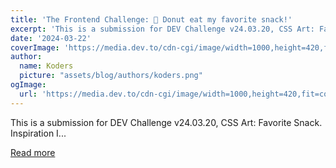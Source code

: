 ```yaml
---
title: 'The Frontend Challenge: 🍩 Donut eat my favorite snack!'
excerpt: 'This is a submission for DEV Challenge v24.03.20, CSS Art: Favorite Snack.           Inspiration   I...'
date: '2024-03-22'
coverImage: 'https://media.dev.to/cdn-cgi/image/width=1000,height=420,fit=cover,gravity=auto,format=auto/https%3A%2F%2Fdev-to-uploads.s3.amazonaws.com%2Fuploads%2Farticles%2Fr6x35utbp5sufsg2e4pw.jpg'
author:
  name: Koders
  picture: "assets/blog/authors/koders.png"
ogImage:
  url: 'https://media.dev.to/cdn-cgi/image/width=1000,height=420,fit=cover,gravity=auto,format=auto/https%3A%2F%2Fdev-to-uploads.s3.amazonaws.com%2Fuploads%2Farticles%2Fr6x35utbp5sufsg2e4pw.jpg'
---
```


This is a submission for DEV Challenge v24.03.20, CSS Art: Favorite Snack.           Inspiration   I...

[Read more](https://dev.to/afif/the-frontend-challenge-donut-eat-my-favorite-snack-33b0)
